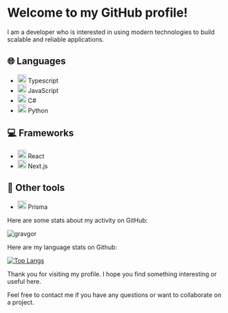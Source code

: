 # Welcome to my GitHub profile!

I am a developer who is interested in using modern technologies to build scalable and reliable applications.

## 🌐 Languages

- <img src="https://upload.wikimedia.org/wikipedia/commons/thumb/9/9b/TypeScript_Logo.svg/1200px-TypeScript_Logo.svg.png" alt="TypeScript" width="20" height="20"> Typescript
- <img src="https://upload.wikimedia.org/wikipedia/commons/thumb/9/99/Unofficial_JavaScript_logo_2.svg/1200px-Unofficial_JavaScript_logo_2.svg.png" alt="JavaScript" width="20" height="20"> JavaScript
- <img src="https://upload.wikimedia.org/wikipedia/commons/thumb/0/0c/C_Sharp_wordmark.svg/1200px-C_Sharp_wordmark.svg.png" alt="C#" width="20" height="20"> C#
- <img src="https://upload.wikimedia.org/wikipedia/commons/thumb/c/c3/Python-logo-notext.svg/1200px-Python-logo-notext.svg.png" alt="Python" width="20" height="20"> Python

## 💻 Frameworks

- <img src="https://upload.wikimedia.org/wikipedia/commons/thumb/a/a7/React-icon.svg/1200px-React-icon.svg.png" alt="React" width="20" height="20"> React
- <img src="https://upload.wikimedia.org/wikipedia/commons/thumb/8/8e/Nextjs-logo.svg/800px-Nextjs-logo.svg.png" alt="Next.js" width="20" height="20"> Next.js

## 🔧 Other tools

- <img src="https://cdn.cdnlogo.com/logos/p/25/prisma.svg" alt="Prisma" width="20" height="20"> Prisma

Here are some stats about my activity on GitHub:

![gravgor](https://github-readme-stats.vercel.app/api?username=Gravgor&theme=cobalt) 

Here are my language stats on Github:

[![Top Langs](https://github-readme-stats.vercel.app/api/top-langs/?username=Gravgor&langs_count=8)](https://github.com/anuraghazra/github-readme-stats)

Thank you for visiting my profile. I hope you find something interesting or useful here.

Feel free to contact me if you have any questions or want to collaborate on a project.
